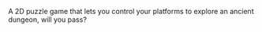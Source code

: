 A 2D puzzle game that lets you control your platforms to explore an ancient dungeon, will you pass?
